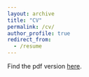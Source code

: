 ```yaml
---
layout: archive
title: "CV"
permalink: /cv/
author_profile: true
redirect_from:
  - /resume
---
```


Find the pdf version <a href="nsapkota417.github.io/_pages/Nsapkota_CV_11212023.pdf" target="_blank" rel="noopener noreferrer">here</a>.
